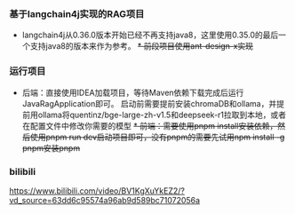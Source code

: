 ### 基于langchain4j实现的RAG项目
* langchain4j从0.36.0版本开始已经不再支持java8，这里使用0.35.0的最后一个支持java8的版本来作为参考。
~~* 前段项目使用ant-design-x实现~~

### 运行项目
* 后端：直接使用IDEA加载项目，等待Maven依赖下载完成后运行JavaRagApplication即可。
    启动前需要提前安装chromaDB和ollama，并提前用ollama将quentinz/bge-large-zh-v1.5和deepseek-r1拉取到本地，或者在配置文件中修改你需要的模型
~~* 前端：需要使用pnpm install安装依赖，然后使用pnpm run dev启动项目即可，没有pnpm的需要先试用npm install -g pnpm安装pnpm~~


### bilibili
https://www.bilibili.com/video/BV1KgXuYkEZ2/?vd_source=63dd6c95574a96ab9d589bc71072056a